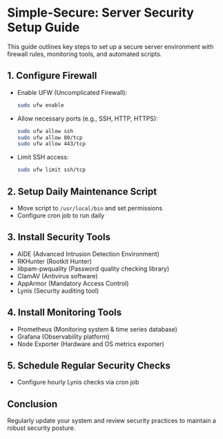 # Simple-Secure: Server Security Setup Guide

This guide outlines key steps to set up a secure server environment with firewall rules, monitoring tools, and automated scripts.

## 1. Configure Firewall

- Enable UFW (Uncomplicated Firewall):
  ```bash
  sudo ufw enable
  ```
- Allow necessary ports (e.g., SSH, HTTP, HTTPS):
  ```bash
  sudo ufw allow ssh
  sudo ufw allow 80/tcp
  sudo ufw allow 443/tcp
  ```
- Limit SSH access:
  ```bash
  sudo ufw limit ssh/tcp
  ```

## 2. Setup Daily Maintenance Script

- Move script to `/usr/local/bin` and set permissions
- Configure cron job to run daily

## 3. Install Security Tools

- AIDE (Advanced Intrusion Detection Environment)
- RKHunter (Rootkit Hunter)
- libpam-pwquality (Password quality checking library)
- ClamAV (Antivirus software)
- AppArmor (Mandatory Access Control)
- Lynis (Security auditing tool)

## 4. Install Monitoring Tools

- Prometheus (Monitoring system & time series database)
- Grafana (Observability platform)
- Node Exporter (Hardware and OS metrics exporter)

## 5. Schedule Regular Security Checks

- Configure hourly Lynis checks via cron job

## Conclusion

Regularly update your system and review security practices to maintain a robust security posture.
